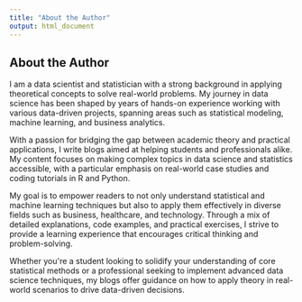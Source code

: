 ```yaml
---
title: "About the Author"
output: html_document
---
```


## About the Author

I am a data scientist and statistician with a strong background in applying theoretical concepts to solve real-world problems. My journey in data science has been shaped by years of hands-on experience working with various data-driven projects, spanning areas such as statistical modeling, machine learning, and business analytics.

With a passion for bridging the gap between academic theory and practical applications, I write blogs aimed at helping students and professionals alike. My content focuses on making complex topics in data science and statistics accessible, with a particular emphasis on real-world case studies and coding tutorials in R and Python.

My goal is to empower readers to not only understand statistical and machine learning techniques but also to apply them effectively in diverse fields such as business, healthcare, and technology. Through a mix of detailed explanations, code examples, and practical exercises, I strive to provide a learning experience that encourages critical thinking and problem-solving.

Whether you're a student looking to solidify your understanding of core statistical methods or a professional seeking to implement advanced data science techniques, my blogs offer guidance on how to apply theory in real-world scenarios to drive data-driven decisions.
